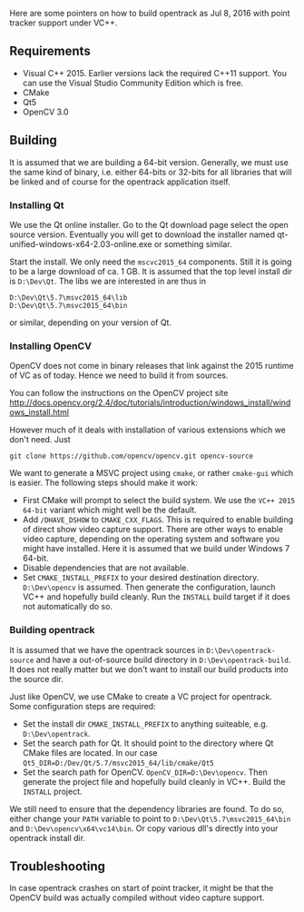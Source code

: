 Here are some pointers on how to build opentrack as Jul 8, 2016 with point tracker support under VC++.
## Requirements
- Visual C++ 2015. Earlier versions lack the required C++11 support. You can use the Visual Studio Community Edition which is free.
- CMake
- Qt5
- OpenCV 3.0

## Building
It is assumed that we are building a 64-bit version. Generally, we must use the same kind of binary, i.e. either 64-bits or 32-bits for all libraries that will be linked and of course for the opentrack application itself.

### Installing Qt
We use the Qt online installer. Go to the Qt download page select the open source version. Eventually you will get to download the installer named qt-unified-windows-x64-2.03-online.exe or something similar.

Start the install. We only need the `mscvc2015_64` components. Still it is going to be a large download of ca. 1 GB. It is assumed that the top level install dir is `D:\Dev\Qt`. The libs we are interested in are thus in 
```
D:\Dev\Qt\5.7\msvc2015_64\lib
D:\Dev\Qt\5.7\msvc2015_64\bin
```
or similar, depending on your version of Qt.

### Installing OpenCV
OpenCV does not come in binary releases that link against the 2015 runtime of VC as of today. Hence we need to build it from sources. 

You can follow the instructions on the OpenCV project site http://docs.opencv.org/2.4/doc/tutorials/introduction/windows_install/windows_install.html

However much of it deals with installation of various extensions which we don't need. Just
```
git clone https://github.com/opencv/opencv.git opencv-source
```
We want to generate a MSVC project using `cmake`, or rather `cmake-gui` which is easier. The following steps should make it work:
- First CMake will prompt to select the build system. We use the `VC++ 2015 64-bit` variant which might well be the default.
- Add `/DHAVE_DSHOW` to `CMAKE_CXX_FLAGS`. This is required to enable building of direct show video capture support. There are other ways to enable video capture, depending on the operating system and software you might have installed. Here it is assumed that we build under Windows 7 64-bit.
- Disable dependencies that are not available.
- Set `CMAKE_INSTALL_PREFIX` to your desired destination directory. `D:\Dev\opencv` is assumed.
Then generate the configuration, launch VC++ and hopefully build cleanly. Run the `INSTALL` build target if it does not automatically do so.

### Building opentrack
It is assumed that we have the opentrack sources in `D:\Dev\opentrack-source` and have a out-of-source build directory in `D:\Dev\opentrack-build`. It does not really matter but we don't want to install our build products into the source dir. 

Just like OpenCV, we use CMake to create a VC project for opentrack. Some configuration steps are required:
- Set the install dir `CMAKE_INSTALL_PREFIX` to anything suiteable, e.g. `D:\Dev\opentrack`.
- Set the search path for Qt. It should point to the directory where Qt CMake files are located. In our case `Qt5_DIR=D:/Dev/Qt/5.7/msvc2015_64/lib/cmake/Qt5`
- Set the search path for OpenCV. `OpenCV_DIR=D:\Dev\opencv`.
Then generate the project file and hopefully build cleanly in VC++. Build the `INSTALL` project.

We still need to ensure that the dependency libraries are found. To do so, either change your `PATH` variable to point to `D:\Dev\Qt\5.7\msvc2015_64\bin` and `D:\Dev\opencv\x64\vc14\bin`. Or copy various dll's directly into your opentrack install dir.

## Troubleshooting
In case opentrack crashes on start of point tracker, it might be that the OpenCV build was actually compiled without video capture support. 
